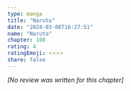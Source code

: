 ```yaml
---
type: manga
title: "Naruto"
date: "2024-03-08T16:27:51"
name: "Naruto"
chapter: 108
rating: 4
ratingEmoji: ⭐️⭐️⭐️⭐️
share: false
---
```


*[No review was written for this chapter]*
